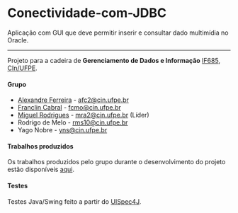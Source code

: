 Conectividade-com-JDBC
======================

Aplicação com GUI que deve permitir inserir e consultar dado multimídia no Oracle.

----

Projeto para a cadeira de **Gerenciamento de Dados e Informação** [IF685](http://cin.ufpe.br/~if685/), [CIn/UFPE](http://www2.cin.ufpe.br/site/index.php).

#### Grupo

* [Alexandre Ferreira](https://github.com/Alexandre-Ferreira) - afc2@cin.ufpe.br
* [Franclin Cabral](https://github.com/FranclinC) - fcmo@cin.ufpe.br
* [Miguel Rodrigues](https://github.com/miguelarauj1o) - mra2@cin.ufpe.br (Líder)
* Rodrigo de Melo - rms10@cin.ufpe.br
* Yago Nobre - yns@cin.ufpe.br

#### Trabalhos produzidos

Os trabalhos produzidos pelo grupo durante o desenvolvimento do projeto estão disponíveis [aqui](http://cin.ufpe.br/~mra2/gdi/downloads.html).


#### Testes

Testes Java/Swing feito a partir do [UISpec4J](https://github.com/UISpec4J/UISpec4J).
 